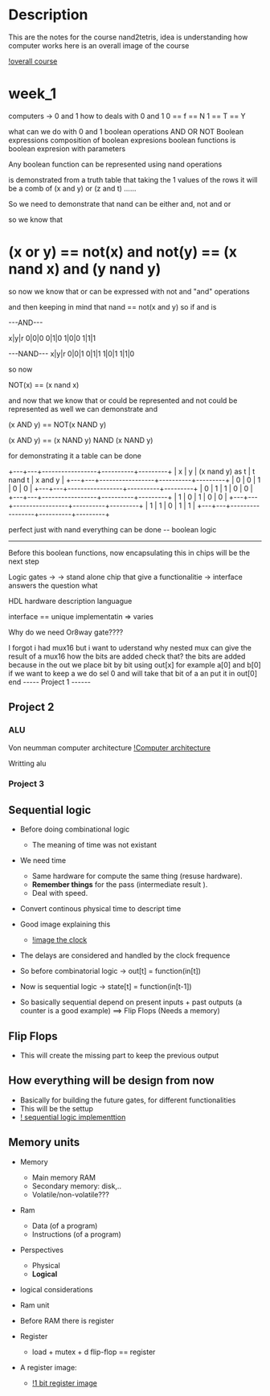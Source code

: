 # Description

This are the notes for the course nand2tetris, idea is understanding how computer works
here is an overall image of the course

[!overall course](./img/nand2tetrisOverall.png)

# week_1

computers -> 0 and 1
how to deals with 0 and 1
0 == f == N
1 == T == Y

what can we do with 0 and 1
boolean operations
AND
OR
NOT
Boolean expressions
composition of boolean expresions
boolean functions
is boolean expresion with parameters

Any boolean function can be represented using nand operations

is demonstrated from a truth table that taking the 1 values of the rows
it will be a comb of (x and y) or (z and t) ......

So we need to demonstrate that nand can be either and, not and or

so we know that

(x or y) == not(x) and not(y)
== (x nand x) and (y nand y)
==

so now we know that or can be expressed with not and "and" operations

and then keeping in mind that nand == not(x and y)
so if and is

---AND---

x|y|r
0|0|0
0|1|0
1|0|0
1|1|1

---NAND---
x|y|r
0|0|1
0|1|1
1|0|1
1|1|0

so now

NOT(x) == (x nand x)

and now that we know that or could be represented and not could be represented as well we can demonstrate
and

(x AND y) == NOT(x NAND y)

(x AND y) == (x NAND y) NAND (x NAND y)

for demonstrating it a table can be done

+---+---+-----------------+----------+---------+
| x | y | (x nand y) as t | t nand t | x and y |
+---+---+-----------------+----------+---------+
| 0 | 0 | 1 | 0 | 0 |
+---+---+-----------------+----------+---------+
| 0 | 1 | 1 | 0 | 0 |
+---+---+-----------------+----------+---------+
| 1 | 0 | 1 | 0 | 0 |
+---+---+-----------------+----------+---------+
| 1 | 1 | 0 | 1 | 1 |
+---+---+-----------------+----------+---------+

perfect just with nand everything can be done -- boolean logic

---

Before this boolean functions, now encapsulating this in chips will be the next step

Logic gates ->
-> stand alone chip that give a functionalitie
-> interface answers the question what

HDL hardware description languague

interface == unique
implementatin => varies

Why do we need Or8way gate????

I forgot i had mux16 but i want to uderstand why nested mux can give the result of a mux16 how the bits are added check that?
the bits are added because in the out we place bit by bit using out[x]
for example a[0] and b[0] if we want to keep a we do sel 0 and will take that bit of a an put it in out[0]
end ----- Project 1 ------

## Project 2

### ALU

Von neumman computer architecture
[!Computer architecture](./img/VonNeumannArch.png)

Writting alu

### Project 3

## Sequential logic

- Before doing combinational logic

  - The meaning of time was not existant

- We need time

  - Same hardware for compute the same thing (resuse hardware).
  - **Remember things** for the pass (intermediate result ).
  - Deal with speed.

- Convert continous physical time to descript time
- Good image explaining this

  - [!image the clock](./img/theclock.png)

- The delays are considered and handled by the clock frequence

- So before combinatorial logic -> out[t] = function(in[t])
- Now is sequential logic -> state[t] = function(in[t-1])
- So basically sequential depend on present inputs + past outputs (a counter is a good example) ==> Flip Flops (Needs a memory)

## Flip Flops

- This will create the missing part to keep the previous output

## How everything will be design from now

- Basically for building the future gates, for different functionalities
- This will be the settup
- [! sequential logic implementtion](./img/sequentialLogic.png)

## Memory units

- Memory

  - Main memory RAM
  - Secondary memory: disk,..
  - Volatile/non-volatile???

- Ram

  - Data (of a program)
  - Instructions (of a program)

- Perspectives
  - Physical
  - **Logical**
- logical considerations
- Ram unit
- Before RAM there is register
- Register

  - load + mutex + d flip-flop == register

- A register image:
  - [!1 bit register image](./img/dflipflop1bitregister.png)
